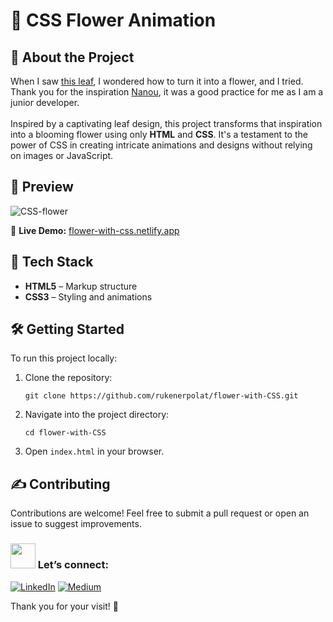 # 🌸 CSS Flower Animation

## 🧠 About the Project
When I saw <a href="https://twitter.com/NanouuSymeon/status/1685500463477927936" src="link">this leaf</a>, I wondered how to turn it into a flower, and I tried. <br> Thank you for the inspiration <a href="https://twitter.com/NanouuSymeon" src="link">Nanou</a>, it was a good practice for me as I am a junior developer. <br> <br>
Inspired by a captivating leaf design, this project transforms that inspiration into a blooming flower using only **HTML** and **CSS**. It's a testament to the power of CSS in creating intricate animations and designs without relying on images or JavaScript.

## 📸 Preview
![CSS-flower](https://github.com/rukenerpolat/flower-with-CSS/assets/72344293/82c97942-7b74-468e-a0ca-0524877f242e)

🚀 **Live Demo:** [flower-with-css.netlify.app](https://flower-with-css.netlify.app/)

## 🧰 Tech Stack
- **HTML5** – Markup structure  
- **CSS3** – Styling and animations  

## 🛠️ Getting Started

To run this project locally:

1. Clone the repository:
   ```
   git clone https://github.com/rukenerpolat/flower-with-CSS.git
   ```
2. Navigate into the project directory:
   ```
   cd flower-with-CSS
   ```
3. Open ```index.html``` in your browser.

## ✍️ Contributing
Contributions are welcome! Feel free to submit a pull request or open an issue to suggest improvements.

### <img src="https://media.giphy.com/media/mGcNjsfWAjY5AEZNw6/giphy.gif" width="40"> Let’s connect:
[![LinkedIn](https://img.shields.io/badge/-LinkedIn-0A66C2?style=flat&logo=linkedin&logoColor=white)](https://linkedin.com/in/rukenerpolat) 
[![Medium](https://img.shields.io/badge/-Medium-12100E?style=flat&logo=medium&logoColor=white)](https://medium.com/@rukenerpolat)

Thank you for your visit! 🖖
